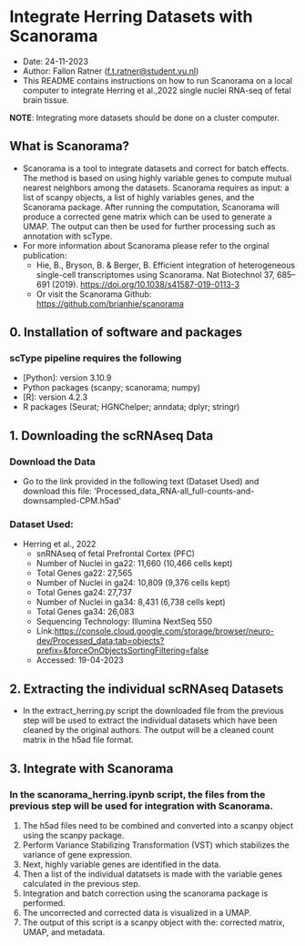 # Integrate Herring Datasets with Scanorama
- Date: 24-11-2023
- Author: Fallon Ratner (f.t.ratner@student.vu.nl)
- This README contains instructions on how to run Scanorama on a local computer to integrate Herring et al.,2022 single nuclei RNA-seq of fetal brain tissue.

**NOTE**: Integrating more datasets should be done on a cluster computer.

## What is Scanorama?
- Scanorama is a tool to integrate datasets and correct for batch effects. The method is based on using highly variable genes to compute mutual nearest neighbors among the datasets. Scanorama requires as input: a list of scanpy objects, a list of highly variables genes, and the Scanorama package. After running the computation, Scanorama will produce a corrected gene matrix which can be used to generate a UMAP. The output can then be used for further processing such as annotation with scType.
- For more information about Scanorama please refer to the orginal publication: 
    - Hie, B., Bryson, B. & Berger, B. Efficient integration of heterogeneous single-cell transcriptomes using Scanorama. Nat Biotechnol 37, 685–691 (2019). https://doi.org/10.1038/s41587-019-0113-3
    - Or visit the Scanorama Github: https://github.com/brianhie/scanorama


## 0. Installation of software and packages
### scType pipeline requires the following
* [Python]: version 3.10.9
* Python packages (scanpy; scanorama; numpy)
* [R]: version 4.2.3
* R packages (Seurat; HGNChelper; anndata; dplyr; stringr)

## 1. Downloading the scRNAseq Data
### Download the Data
* Go to the link provided in the following text (Dataset Used) and download this file: 'Processed_data_RNA-all_full-counts-and-downsampled-CPM.h5ad'
### Dataset Used:
* Herring et al., 2022
    - snRNAseq of fetal Prefrontal Cortex (PFC)
    - Number of Nuclei in ga22: 11,660 (10,466 cells kept)
    - Total Genes ga22: 27,565
    - Number of Nuclei in ga24: 10,809 (9,376 cells kept)
    - Total Genes ga24: 27,737
    - Number of Nuclei in ga34: 8,431 (6,738 cells kept)
    - Total Genes ga34: 26,083
    - Sequencing Technology: Illumina NextSeq 550
    - Link:https://console.cloud.google.com/storage/browser/neuro-dev/Processed_data;tab=objects?prefix=&forceOnObjectsSortingFiltering=false
    - Accessed: 19-04-2023

## 2. Extracting the individual scRNAseq Datasets
- In the extract_herring.py script the downloaded file from the previous step will be used to extract the individual datasets which have been cleaned by the original authors. The output will be a cleaned count matrix in the h5ad file format.

## 3. Integrate with Scanorama
### In the scanorama_herring.ipynb script, the files from the previous step will be used for integration with Scanorama.
1. The h5ad files need to be combined and converted into a scanpy object using the scanpy package.
2. Perform Variance Stabilizing Transformation (VST) which stabilizes the variance of gene expression.
3. Next, highly variable genes are identified in the data.
4. Then a list of the individual datatsets is made with the variable genes calculated in the previous step.
5. Integration and batch correction using the scanorama package is performed.
6. The uncorrected and corrected data is visualized in a UMAP.
7. The output of this script is a scanpy object with the: corrected matrix, UMAP, and metadata. 



